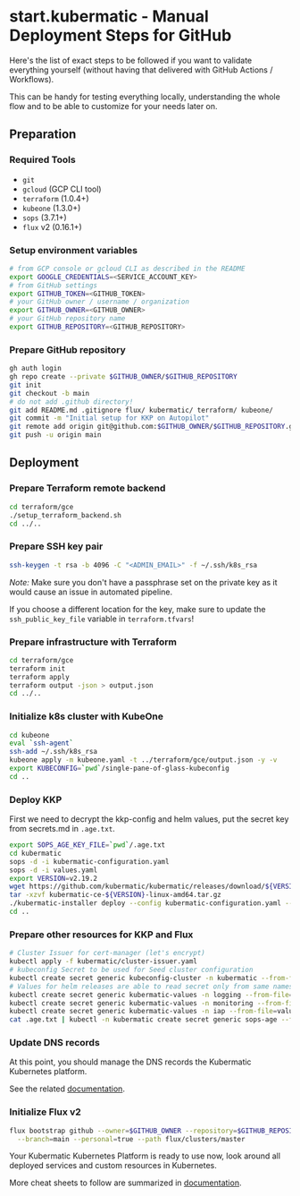 # start.kubermatic - Manual Deployment Steps for GitHub

Here's the list of exact steps to be followed if you want to validate everything yourself
(without having that delivered with GitHub Actions / Workflows).

This can be handy for testing everything locally, understanding the whole flow and to be able to customize
for your needs later on.

## Preparation

### Required Tools

 * `git`
 * `gcloud` (GCP CLI tool)
 * `terraform` (1.0.4+)
 * `kubeone` (1.3.0+)
 * `sops` (3.7.1+)
 * `flux` v2 (0.16.1+)

### Setup environment variables

```bash
# from GCP console or gcloud CLI as described in the README
export GOOGLE_CREDENTIALS=<SERVICE_ACCOUNT_KEY>
# from GitHub settings
export GITHUB_TOKEN=<GITHUB_TOKEN>
# your GitHub owner / username / organization
export GITHUB_OWNER=<GITHUB_OWNER>
# your GitHub repository name
export GITHUB_REPOSITORY=<GITHUB_REPOSITORY>
```

### Prepare GitHub repository

```bash
gh auth login
gh repo create --private $GITHUB_OWNER/$GITHUB_REPOSITORY
git init
git checkout -b main
# do not add .github directory!
git add README.md .gitignore flux/ kubermatic/ terraform/ kubeone/
git commit -m "Initial setup for KKP on Autopilot"
git remote add origin git@github.com:$GITHUB_OWNER/$GITHUB_REPOSITORY.git
git push -u origin main
```

## Deployment
### Prepare Terraform remote backend

```bash
cd terraform/gce
./setup_terraform_backend.sh
cd ../..
```

### Prepare SSH key pair

```bash
ssh-keygen -t rsa -b 4096 -C "<ADMIN_EMAIL>" -f ~/.ssh/k8s_rsa
```

_*Note*:_ Make sure you don't have a passphrase set on the private key as it would cause an issue in automated pipeline.

If you choose a different location for the key, make sure to update the `ssh_public_key_file` variable in `terraform.tfvars`!

### Prepare infrastructure with Terraform

```bash
cd terraform/gce
terraform init
terraform apply
terraform output -json > output.json
cd ../..
```

### Initialize k8s cluster with KubeOne

```bash
cd kubeone
eval `ssh-agent`
ssh-add ~/.ssh/k8s_rsa
kubeone apply -m kubeone.yaml -t ../terraform/gce/output.json -y -v
export KUBECONFIG=`pwd`/single-pane-of-glass-kubeconfig
cd ..
```

### Deploy KKP

First we need to decrypt the kkp-config and helm values, put the secret key from secrets.md in `.age.txt`.

```bash
export SOPS_AGE_KEY_FILE=`pwd`/.age.txt
cd kubermatic
sops -d -i kubermatic-configuration.yaml
sops -d -i values.yaml
export VERSION=v2.19.2
wget https://github.com/kubermatic/kubermatic/releases/download/${VERSION}/kubermatic-ce-${VERSION}-linux-amd64.tar.gz
tar -xzvf kubermatic-ce-${VERSION}-linux-amd64.tar.gz
./kubermatic-installer deploy --config kubermatic-configuration.yaml --helm-values values.yaml --storageclass aws
cd ..
```

### Prepare other resources for KKP and Flux

```bash
# Cluster Issuer for cert-manager (let's encrypt)
kubectl apply -f kubermatic/cluster-issuer.yaml
# kubeconfig Secret to be used for Seed cluster configuration
kubectl create secret generic kubeconfig-cluster -n kubermatic --from-file=kubeconfig=`pwd`/kubeone/single-pane-of-glass-kubeconfig --dry-run=client -o yaml | kubectl apply -f -
# Values for helm releases are able to read secret only from same namespace so we need values in all NS
kubectl create secret generic kubermatic-values -n logging --from-file=values.yaml=`pwd`/kubermatic/values.yaml --dry-run=client -o yaml | kubectl apply -f -
kubectl create secret generic kubermatic-values -n monitoring --from-file=values.yaml=`pwd`/kubermatic/values.yaml --dry-run=client -o yaml | kubectl apply -f -
kubectl create secret generic kubermatic-values -n iap --from-file=values.yaml=`pwd`/kubermatic/values.yaml --dry-run=client -o yaml | kubectl apply -f -
cat .age.txt | kubectl -n kubermatic create secret generic sops-age --from-file=age.agekey=/dev/stdin --dry-run=client -o yaml | kubectl apply -f -
```

### Update DNS records

At this point, you should manage the DNS records the Kubermatic Kubernetes platform.

See the related [documentation](https://docs.kubermatic.com/kubermatic/master/guides/installation/install_kkp_ce/#create-dns-records).

### Initialize Flux v2

```bash
flux bootstrap github --owner=$GITHUB_OWNER --repository=$GITHUB_REPOSITORY \
  --branch=main --personal=true --path flux/clusters/master
```

Your Kubermatic Kubernetes Platform is ready to use now, look around
all deployed services and custom resources in Kubernetes.

More cheat sheets to follow are summarized in [documentation](https://docs.kubermatic.com/kubermatic/master/installation/start_kkp/cheat_sheets).
